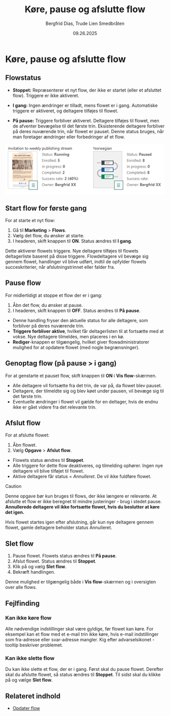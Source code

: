 ﻿---
uid: help-da-flow-run-pause-end
title: Køre, pause og afslutte flow
description: Sådan kører, pauser, genoptager, afslutter og sletter en SuperOffice Marketing automation-strøm.
keywords: Marketing, flow
author: Bergfrid Dias, Trude Lien Smedbråten
date: 09.26.2025
version: 10.5
content_type: howto
license: marketingpremium
audience: person
audience_tooltip: SuperOffice Marketing
language: da
---

# Køre, pause og afslutte flow

## <a id="status"></a>Flowstatus

* **Stoppet:** Repræsenterer et nyt flow, der ikke er startet (eller et afsluttet flow). Triggere er ikke aktiveret.

* **I gang:** Ingen ændringer er tilladt, mens flowet er i gang. Automatiske triggere er aktiveret, og deltagere tilføjes til flowet.

* **På pause:** Triggere forbliver aktiveret. Deltagere tilføjes til flowet, men de afventer bevægelse til det første trin. Eksisterende deltagere forbliver på deres nuværende trin, når flowet er pauset. Denne status bruges, når man foretager ændringer eller forbedringer af et flow.

![Marketing flows med forskellige status og statistik -screenshot][img1]

## Start flow for første gang

For at starte et nyt flow:

1. Gå til **Marketing** > **Flows**.
2. Vælg det flow, du ønsker at starte.
3. I headeren, skift knappen til **ON**. Status ændres til **I gang**.

Dette aktiverer flowets triggere. Nye deltagere tilføjes til flowets deltagerliste baseret på disse triggere. Flowdeltagere vil bevæge sig gennem flowet, handlinger vil blive udført, indtil de opfylder flowets succeskriterier, når afslutningstrinnet eller falder fra.

## Pause flow

For midlertidigt at stoppe et flow der er i gang:

1. Åbn det flow, du ønsker at pause.
2. I headeren, skift knappen til **OFF**. Status ændres til **På pause**.

* Denne handling fryser den aktuelle status for alle deltagere, som forbliver på deres nuværende trin.
* **Triggere forbliver aktive**, hvilket får deltagerlisten til at fortsætte med at vokse. Nye deltagere tilmeldes, men placeres i en kø.
* **Rediger**-knappen er tilgængelig, hvilket giver flowadministratorer mulighed for at opdatere flowet (med nogle begrænsninger).

## Genoptag flow (på pause > i gang)

For at genstarte et pauset flow, skift knappen til **ON** i **Vis flow**-skærmen.

* Alle deltagere vil fortsætte fra det trin, de var på, da flowet blev pauset.
* Deltagere, der tilmeldte sig og blev køet under pausen, vil bevæge sig til det første trin.
* Eventuelle ændringer i flowet vil gælde for en deltager, hvis de endnu ikke er gået videre fra det relevante trin.

## Afslut flow

For at afslutte flowet:

1. Åbn flowet.
2. Vælg **Opgave** > **Afslut flow**.

* Flowets status ændres til **Stoppet**.
* Alle triggere for dette flow deaktiveres, og tilmelding ophører. Ingen nye deltagere vil blive tilføjet til flowet.
* Aktive deltagere får status = *Annulleret*. De vil ikke fuldføre flowet.

> [!CAUTION]
> Denne opgave bør kun bruges til flows, der ikke længere er relevante. At afslutte et flow er ikke beregnet til mindre justeringer - brug i stedet pause. **Annullerede deltagere vil ikke fortsætte flowet, hvis du beslutter at køre det igen.**

Hvis flowet startes igen efter afslutning, går kun nye deltagere gennem flowet, gamle deltagere beholder status Annulleret.

## <a id="delete"></a>Slet flow

1. Pause flowet. Flowets status ændres til **På pause**.
1. Afslut flowet. Status ændres til **Stoppet**.
1. Klik på <i class="ph ph-dots-three-circle-vertical" aria-label="Opgavemenu"></i> og vælg **Slet flow**.
1. Bekræft handlingen.

Denne mulighed er tilgængelig både i **Vis flow**-skærmen og i oversigten over alle flows.

## Fejlfinding

### Kan ikke køre flow

Alle nødvendige indstillinger skal være gyldige, før flowet kan køre. For eksempel kan et flow med et e-mail trin ikke køre, hvis e-mail indstillinger som fra-adresse eller svar-adresse mangler. Kig efter advarselsikonet - tooltip beskriver problemet.

### Kan ikke slette flow

Du kan ikke slette et flow, der er i gang. Først skal du pause flowet. Derefter skal du afslutte flowet, så status ændres til **Stoppet**. Til sidst skal du klikke på <i class="ph ph-dots-three-circle-vertical" aria-label="Opgavemenu"></i> og vælge **Slet flow**.

## Relateret indhold

* [Opdater flow][1]

<!-- Referenced links -->
[1]: update.md

<!-- Referenced images -->
[img1]: ../../../../media/loc/en/marketing/flow-status.png
